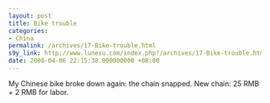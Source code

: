 ```yaml
---
layout: post
title: Bike trouble
categories:
- China
permalink: /archives/17-Bike-trouble.html
s9y_link: http://www.lunesu.com/index.php?/archives/17-Bike-trouble.html
date: 2008-04-06 22:15:38.000000000 +08:00
---
```

My Chinese bike broke down again: the chain snapped. New chain: 25 RMB + 2 RMB for labor.
